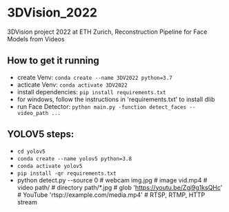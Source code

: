 # 3DVision_2022
3DVision project 2022 at ETH Zurich, Reconstruction Pipeline for Face Models from Videos

## How to get it running
* create Venv: `conda create --name 3DV2022 python=3.7 `
* acticate Venv: `conda activate 3DV2022`
* install dependencies: `pip install requirements.txt`
* for windows, follow the instructions in 'requirements.txt' to install dlib
* run Face Detector: `python main.py -function detect_faces --video_path ...`


## YOLOV5 steps:
* `cd yolov5`
* `conda create --name yolov5 python=3.8`
* `conda activate yolov5`
* `pip install -qr requirements.txt`
* python detect.py --source 0  # webcam
                          img.jpg  # image
                          vid.mp4  # video
                          path/  # directory
                          path/*.jpg  # glob
                          'https://youtu.be/Zgi9g1ksQHc'  # YouTube
                          'rtsp://example.com/media.mp4'  # RTSP, RTMP, HTTP stream
